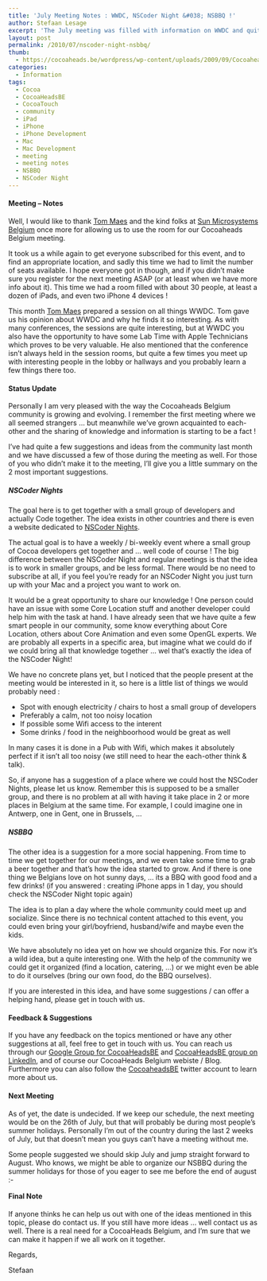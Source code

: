 ```yaml
---
title: 'July Meeting Notes : WWDC, NSCoder Night &#038; NSBBQ !'
author: Stefaan Lesage
excerpt: 'The July meeting was filled with information on WWDC and quite a few suggestions from the community.  If you are interested in the idea of an NSCoder Night or an NSBBQ, you should read on ...'
layout: post
permalink: /2010/07/nscoder-night-nsbbq/
thumb:
  - https://cocoaheads.be/wordpress/wp-content/uploads/2009/09/CocoaheadsBE.png
categories:
  - Information
tags:
  - Cocoa
  - CocoaHeadsBE
  - CocoaTouch
  - community
  - iPad
  - iPhone
  - iPhone Development
  - Mac
  - Mac Development
  - meeting
  - meeting notes
  - NSBBQ
  - NSCoder Night
---
```

#### Meeting &#8211; Notes

Well, I would like to thank [Tom Maes][1] and the kind folks at [Sun Microsystems Belgium][2] once more for allowing us to use the room for our Cocoaheads Belgium meeting.

It took us a while again to get everyone subscribed for this event, and to find an appropriate location, and sadly this time we had to limit the number of seats available. I hope everyone got in though, and if you didn&#8217;t make sure you register for the next meeting ASAP (or at least when we have more info about it). This time we had a room filled with about 30 people, at least a dozen of iPads, and even two iPhone 4 devices !

This month [Tom Maes][1] prepared a session on all things WWDC. Tom gave us his opinion about WWDC and why he finds it so interesting. As with many conferences, the sessions are quite interesting, but at WWDC you also have the opportunity to have some Lab Time with Apple Technicians which proves to be very valuable. He also mentioned that the conference isn&#8217;t always held in the session rooms, but quite a few times you meet up with interesting people in the lobby or hallways and you probably learn a few things there too.

#### Status Update

Personally I am very pleased with the way the Cocoaheads Belgium community is growing and evolving. I remember the first meeting where we all seemed strangers &#8230; but meanwhile we&#8217;ve grown acquainted to each-other and the sharing of knowledge and information is starting to be a fact !

I&#8217;ve had quite a few suggestions and ideas from the community last month and we have discussed a few of those during the meeting as well. For those of you who didn&#8217;t make it to the meeting, I&#8217;ll give you a little summary on the 2 most important suggestions.

##### NSCoder Nights

The goal here is to get together with a small group of developers and actually Code together. The idea exists in other countries and there is even a website dedicated to [NSCoder Nights][3].

The actual goal is to have a weekly / bi-weekly event where a small group of Cocoa developers get together and &#8230; well code of course ! The big difference between the NSCoder Night and regular meetings is that the idea is to work in smaller groups, and be less formal. There would be no need to subscribe at all, if you feel you&#8217;re ready for an NSCoder Night you just turn up with your Mac and a project you want to work on.

It would be a great opportunity to share our knowledge ! One person could have an issue with some Core Location stuff and another developer could help him with the task at hand. I have already seen that we have quite a few smart people in our community, some know everything about Core Location, others about Core Animation and even some OpenGL experts. We are probably all experts in a specific area, but imagine what we could do if we could bring all that knowledge together &#8230; wel that&#8217;s exactly the idea of the NSCoder Night!

We have no concrete plans yet, but I noticed that the people present at the meeting would be interested in it, so here is a little list of things we would probably need :

  * Spot with enough electricity / chairs to host a small group of developers
  * Preferably a calm, not too noisy location
  * If possible some Wifi access to the interent
  * Some drinks / food in the neighboorhood would be great as well

In many cases it is done in a Pub with Wifi, which makes it absolutely perfect if it isn&#8217;t all too noisy (we still need to hear the each-other think & talk).

So, if anyone has a suggestion of a place where we could host the NSCoder Nights, please let us know. Remember this is supposed to be a smaller group, and there is no problem at all with having it take place in 2 or more places in Belgium at the same time. For example, I could imagine one in Antwerp, one in Gent, one in Brussels, &#8230;

##### NSBBQ

The other idea is a suggestion for a more social happening. From time to time we get together for our meetings, and we even take some time to grab a beer together and that&#8217;s how the idea started to grow. And if there is one thing we Belgians love on hot sunny days, &#8230; its a BBQ with good food and a few drinks! (if you answered : creating iPhone apps in 1 day, you should check the NSCoder Night topic again)

The idea is to plan a day where the whole community could meet up and socialize. Since there is no technical content attached to this event, you could even bring your girl/boyfriend, husband/wife and maybe even the kids.

We have absolutely no idea yet on how we should organize this. For now it&#8217;s a wild idea, but a quite interesting one. With the help of the community we could get it organized (find a location, catering, &#8230;) or we might even be able to do it ourselves (bring our own food, do the BBQ ourselves).

If you are interested in this idea, and have some suggestions / can offer a helping hand, please get in touch with us.

#### Feedback & Suggestions

If you have any feedback on the topics mentioned or have any other suggestions at all, feel free to get in touch with us. You can reach us through our [Google Group for CocoaHeadsBE][4] and [CocoaHeadsBE group on LinkedIn][5], and of course our CocoaHeads Belgium webiste / Blog. Furthermore you can also follow the [CocoaheadsBE][6] twitter account to learn more about us.

#### Next Meeting

As of yet, the date is undecided. If we keep our schedule, the next meeting would be on the 26th of July, but that will probably be during most people&#8217;s summer holidays. Personally I&#8217;m out of the country during the last 2 weeks of July, but that doesn&#8217;t mean you guys can&#8217;t have a meeting without me.

Some people suggested we should skip July and jump straight forward to August. Who knows, we might be able to organize our NSBBQ during the summer holidays for those of you eager to see me before the end of august <img src="https://cocoaheads.be/wordpress/wp-includes/images/smilies/simple-smile.png" alt=":-)" class="wp-smiley" style="height: 1em; max-height: 1em;" />

#### Final Note

If anyone thinks he can help us out with one of the ideas mentioned in this topic, please do contact us. If you still have more ideas &#8230; well contact us as well. There is a real need for a CocoaHeads Belgium, and I&#8217;m sure that we can make it happen if we all work on it together.

Regards,

Stefaan

 [1]: http://twitter.com/tmaes
 [2]: http://be.sun.com/
 [3]: http://nscodernight.com/
 [4]: http://groups.google.com/group/cocoaheadsbe
 [5]: http://www.linkedin.com/groups?gid=2342382&trk=hb_side_g
 [6]: http://twitter.com/cocoaheadsbe
